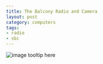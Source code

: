 ```yaml
---
title: The Balcony Radio and Camera
layout: post
category: computers
tags:
- radio
- sbc
---
```



![image tooltip here]({{page.url}}/enclosure.jpg)




